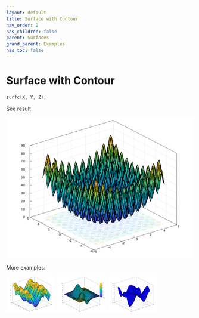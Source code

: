 ```yaml
---
layout: default
title: Surface with Contour
nav_order: 2
has_children: false
parent: Surfaces
grand_parent: Examples
has_toc: false
---
```

# Surface with Contour

```cpp
surfc(X, Y, Z);
```


See result

[![example_surfc_1](surfc/surfc_1.png)](../../../examples/surfaces/surfc/surfc_1.cpp)

More examples:
    
[![example_surfc_2](surfc/surfc_2_thumb.png)](../../../examples/surfaces/surfc/surfc_2.cpp)  [![example_surfc_3](surfc/surfc_3_thumb.png)](../../../examples/surfaces/surfc/surfc_3.cpp)  [![example_surfc_4](surfc/surfc_4_thumb.png)](../../../examples/surfaces/surfc/surfc_4.cpp)

  


